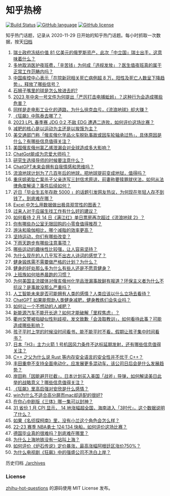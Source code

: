 # 知乎热榜
[![Build Status](https://github.com/ToWeLong/zhihu-hot-questions/workflows/CI/badge.svg)](https://github.com/ToWeLong/zhihu-hot-questions/actions)
[![GitHub language](https://img.shields.io/badge/language-golang-orange.svg)](https://golang.org/)
[![GitHub license](https://img.shields.io/github/license/ToWeLong/zhihu-hot-questions)](https://github.com/ToWeLong/zhihu-hot-questions/blob/main/LICENSE)

知乎热门话题，记录从 2020-11-29 日开始的知乎热门话题。每小时抓取一次数据，按天[归档](./archives)

<!-- BEGIN -->

1. [瑞士政府冻结价值 81 亿美元的俄罗斯资产，此次「中立国」瑞士出手，这意味着什么？](https://www.zhihu.com/question/584002294)
1. [多地取消医护夜班费，「辛苦钱」为何成「违规发放」？医生值夜班真的属于正常工作范畴内吗？](https://www.zhihu.com/question/584012504)
1. [中国疾控中心表示「在院新冠相关死亡病例超 8 万，阳性及死亡人数呈下降趋势」，释放了哪些信号？](https://www.zhihu.com/question/584148263)
1. [石狮子嘴里的球是怎么放进去的?](https://www.zhihu.com/question/19907413)
1. [2023 年中央一号文件为何提出「严厉打击电捕蚯蚓」？这种行为会造成哪些危害？](https://www.zhihu.com/question/584222343)
1. [同样是走电影工业化的道路，为什么徐克血亏，《流浪地球》却大赚？](https://www.zhihu.com/question/312774422)
1. [《狂飙》中陈泰去哪了？](https://www.zhihu.com/question/581756830)
1. [2023 LPL 春季赛 JDG 0:2 不敌 EDG 遭遇二连败，如何评价这场比赛？](https://www.zhihu.com/question/584263494)
1. [减肥的核心是以运动为主还是以挨饿为主？](https://www.zhihu.com/question/582941009)
1. [美交通部门称「俄亥俄化学品火车脱轨事故或因车轮轴承过热」，具体原因是什么？有哪些信息值得关注？](https://www.zhihu.com/question/584139321)
1. [美国俄亥俄州氯乙烯泄漏会对全球造成多大影响？](https://www.zhihu.com/question/583889398)
1. [ChatGpt能成为恋爱大师吗？](https://www.zhihu.com/question/583833801)
1. [研究生选择导师的时候要注意什么？](https://www.zhihu.com/question/583873859)
1. [ChatGPT未来会拥有自我情感和思维吗？](https://www.zhihu.com/question/583408723)
1. [流浪地球计划为了几百年后的地球，把地球提前变成地狱，值得吗？](https://www.zhihu.com/question/583502913)
1. [重庆姐弟坠亡案杀子父亲连写三封信求原谅，前妻称要赎罪就伏法，如何从法律角度解读？事件后续如何？](https://www.zhihu.com/question/583948643)
1. [近日「毕业生五年存款 5000 」的话题引发网友热议，为何现在年轻人存不到钱了，到底难在哪？](https://www.zhihu.com/question/583943266)
1. [Excel 中怎么用数据做出极具观赏性的图表？](https://www.zhihu.com/question/28936003)
1. [过来人对于应届生找工作有什么好的建议？](https://www.zhihu.com/question/35925659)
1. [如何看待 2 月 14 日《满江红》单日票房再次超过《流浪地球 2》？](https://www.zhihu.com/question/583969881)
1. [你有哪些办公室无限回购的小零食值得推荐？](https://www.zhihu.com/question/582025532)
1. [游泳和瑜伽相比，哪个减脂的效率更高？](https://www.zhihu.com/question/582553763)
1. [坚持运动，你们有哪些改变？](https://www.zhihu.com/question/582084251)
1. [下雨天跑步有哪些注意事项？](https://www.zhihu.com/question/583186399)
1. [哪些运动的趣味性比较强，让人容易坚持？](https://www.zhihu.com/question/581119773)
1. [为什么现在的人几乎写不出古人诗词的感觉了？](https://www.zhihu.com/question/465101478)
1. [健身锻炼需不需要做严格的计划？为什么？](https://www.zhihu.com/question/582592322)
1. [健身的好处那么多为什么有些人还是不愿意健身？](https://www.zhihu.com/question/583333023)
1. [上班族如何培养晨跑的习惯？](https://www.zhihu.com/question/582568084)
1. [为何美国主流媒体对俄亥俄州化学品泄漏事故鲜有报道？环保主义者为什么不抗议？是事故没那么严重吗？](https://www.zhihu.com/question/584151154)
1. [人工智能未来是否可能拥有人类的感情？人类应该以什么立场去看待？](https://www.zhihu.com/question/562106035)
1. [ChatGPT 如果能帮助人类健身减肥，健身教练们会失业吗？](https://www.zhihu.com/question/582622047)
1. [如何让一个不想动的人减肥？](https://www.zhihu.com/question/582368678)
1. [新能源汽车不能开长途？如何才能破解「里程焦虑」？](https://www.zhihu.com/question/579247004)
1. [衢州交警被指疑似性别歧视，发文致歉「会汲取教训」，如何看待此事？可能造成哪些影响？](https://www.zhihu.com/question/583765244)
1. [孩子平时上学的时候没时间看书，能不能平时不看，假期让孩子集中时间看书？](https://www.zhihu.com/question/583810191)
1. [日本「H3」主力火箭 1 号机因风力条件不达标延期发射，还有哪些信息值得关注？](https://www.zhihu.com/question/583984521)
1. [C++ 之父为什么说 Rust 等内存安全语言的安全性并不优于 C++？](https://www.zhihu.com/question/584122632)
1. [丰田重申不支持全面电动化，应发展更多混动车，该公司日后会是什么发展趋势？](https://www.zhihu.com/question/581860424)
1. [岸田称「因能避开拦截」，日本计划买入美国「战斧」导弹，如何解读美日此举的战略意义？哪些信息值得关注？](https://www.zhihu.com/question/584206622)
1. [《狂飙》里高启强对安欣是什么感情？](https://www.zhihu.com/question/582295033)
1. [win为什么不适合高分屏而mac却适配的很好?](https://www.zhihu.com/question/583950691)
1. [在你心中剧版《三体》哪一集可以封神？](https://www.zhihu.com/question/580992171)
1. [31 省份 1 月 CPI 显示， 14 地涨幅超全国，海南进入「3时代」，这个数据说明了什么？](https://www.zhihu.com/question/584140305)
1. [如果《名侦探柯南》里，没有小兰这个角色会怎么样？](https://www.zhihu.com/question/583574649)
1. [22-23 赛季 NBA勇士 124:134 快船，如何评价这场比赛？](https://www.zhihu.com/question/584149485)
1. [德国毕业真的很难吗？到底难在哪里？](https://www.zhihu.com/question/533195619)
1. [为什么上海地铁没有一站叫上海？](https://www.zhihu.com/question/504042991)
1. [如何评价《炉石传说》定价暴涨，最高涨幅阿根廷区涨价750%？](https://www.zhihu.com/question/584098241)
1. [为什么电视剧《狂飙》中的强盛公司不洗白上岸？](https://www.zhihu.com/question/581664577)

<!-- END -->

历史归档 [./archives](./archives)


### License
[zhihu-hot-questions](https://github.com/towelong/zhihu-hot-questions) 的源码使用 MIT License 发布。